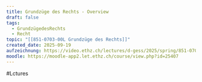```yaml
---
title: Grundzüge des Rechts - Overview
draft: false
tags:
  - GrundzügedesRechts
  - Recht
topic: "[[851-0703-00L Grundzüge des Rechts]]"
created_date: 2025-09-19
aufzeichnung: https://video.ethz.ch/lectures/d-gess/2025/spring/851-0708-00L
moodle: https://moodle-app2.let.ethz.ch/course/view.php?id=25407
---
```

#Lctures